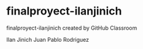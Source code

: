 # finalproyect-ilanjinich
finalproyect-ilanjinich created by GitHub Classroom

Ilan Jinich Juan Pablo Rodriguez
